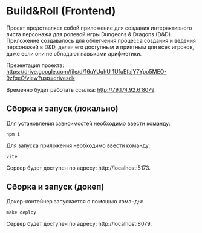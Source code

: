 # Build&Roll (Frontend)
Проект представляет собой приложение для создания интерактивного листа персонажа для ролевой игры Dungeons & Dragons (D&D). Приложение создавалось для облегчения процесса создания и ведения персонажей в D&D, делая его доступным и приятным для всех игроков, даже если они не обладают навыками арифметики.

Презентация проекта: https://drive.google.com/file/d/16uYUqhU_1UfuEfajY7Ypo5MEO-9zfqeO/view?usp=drivesdk

Временно будет работать ссылка: http://79.174.92.6:8079.

## Сборка и запуск (локально)
Для установления зависимостей необходимо ввести команду:
```console
npm i
```

Для запуска приложения необходимо ввести команду:
```console
vite
```

Сервер будет доступен по адресу: http://localhost:5173.

## Сборка и запуск (докеп)
Докер-контейнер запускается с помошью команды:
```console
make deploy
```

Сервер будет доступен по адресу: http://localhost:8079.
